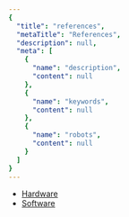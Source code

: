 ```yaml
---
{
  "title": "references",
  "metaTitle": "References",
  "description": null,
  "meta": [
    {
      "name": "description",
      "content": null
    },
    {
      "name": "keywords",
      "content": null
    },
    {
      "name": "robots",
      "content": null
    }
  ]
}
---
```



- [Hardware](./hardware.md)
- [Software](./software.md)